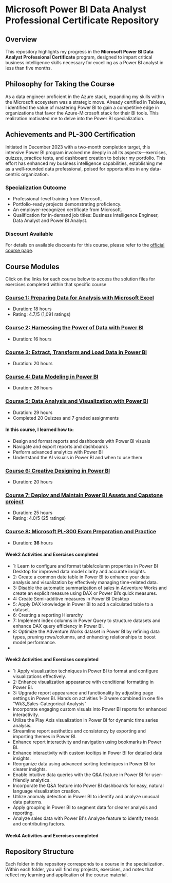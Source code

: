# Microsoft Power BI Data Analyst Professional Certificate Repository

## Overview
This repository highlights my progress in the **Microsoft Power BI Data Analyst Professional Certificate** program, designed to impart critical business intelligence skills necessary for excelling as a Power BI analyst in less than five months.

## Philosophy for Taking the Course
As a data engineer proficient in the Azure stack, expanding my skills within the Microsoft ecosystem was a strategic move. Already certified in Tableau, I identified the value of mastering Power BI to gain a competitive edge in organizations that favor the Azure-Microsoft stack for their BI tools. This realization motivated me to delve into the Power BI specialization.

## Achievements and PL-300 Certification
Initiated in December 2023 with a two-month completion target, this intensive Power BI program involved me deeply in all its aspects—exercises, quizzes, practice tests, and dashboard creation to bolster my portfolio. This effort has enhanced my business intelligence capabilities, establishing me as a well-rounded data professional, poised for opportunities in any data-centric organization.

### Specialization Outcome
- Professional-level training from Microsoft.
- Portfolio-ready projects demonstrating proficiency.
- An employer-recognized certificate from Microsoft.
- Qualification for in-demand job titles: Business Intelligence Engineer, Data Analyst and Power BI Analyst.

### Discount Available
For details on available discounts for this course, please refer to the [official course page](#).

## Course Modules
Click on the links for each course below to access the solution files for exercises completed within that specific course

### [Course 1: Preparing Data for Analysis with Microsoft Excel](/Course1)
- Duration: 18 hours
- Rating: 4.7/5 (1,091 ratings)

### [Course 2: Harnessing the Power of Data with Power BI](https://github.com/SQLicious/Microsoft-Power-BI-Data-Analyst-Professional-Certificate-Exercises/tree/main/2.%20Harnessing%20the%20Power%20of%20Data%20with%20Power%20BI)
- Duration: 16 hours


### [Course 3: Extract, Transform and Load Data in Power BI](https://github.com/SQLicious/Microsoft-Power-BI-Data-Analyst-Professional-Certificate-Exercises/tree/main/Extract%2C%20Transform%20and%20Load%20Data%20in%20Power%20BI)
- Duration: 20 hours


### [Course 4: Data Modeling in Power BI](https://github.com/SQLicious/Microsoft-Power-BI-Data-Analyst-Professional-Certificate-Exercises/tree/main/Data%20Modeling%20in%20Power%20BI)
- Duration: 26 hours


### [Course 5: Data Analysis and Visualization with Power BI](https://github.com/SQLicious/Microsoft-Power-BI-Data-Analyst-Professional-Certificate-Exercises/tree/main/5.%20Data%20Analysis%20and%20Visualization%20with%20Power%20BI)
- Duration: 29 hours
- Completed 20 Quizzes and 7 graded assignments
#### In this course, I learned how to:

- Design and format reports and dashboards with Power BI visuals
- Navigate and export reports and dashboards
- Perform advanced analytics with Power BI
- Undertstand the AI visuals in Power BI and when to use them



### [Course 6: Creative Designing in Power BI](https://github.com/SQLicious/Microsoft-Power-BI-Data-Analyst-Professional-Certificate-Exercises/tree/main/6.%20Creative%20Designing%20in%20Power%20BI)
- Duration: 20 hours


### [Course 7: Deploy and Maintain Power BI Assets and Capstone project](https://github.com/SQLicious/Microsoft-Power-BI-Data-Analyst-Professional-Certificate-Exercises/tree/main/7.%20Deploy%20and%20Maintain%20Power%20BI%20Assets%20and%20Capstone%20project)
- Duration: 25 hours
- Rating: 4.0/5 (25 ratings)

### [Course 8: Microsoft PL-300 Exam Preparation and Practice](https://github.com/SQLicious/Microsoft-Power-BI-Data-Analyst-Professional-Certificate-Exercises/tree/main/8.Microsoft%20PL-300%20Exam%20P%26P)
- Duration: **36** hours
#### Week2 Activities and Exercises completed
 - 1: Learn to configure and format table/column properties in Power BI Desktop for improved data model clarity and accurate insights.
 - 2: Create a common date table in Power BI to enhance your data analysis and visualization by effectively managing time-related data.
 - 3: Disable the automatic summarization of sales in Adventure Works and create an explicit measure using DAX or Power BI’s quick measures.
 - 4: Create Semi-additive measures in Power BI Desktop
 - 5: Apply DAX knowledge in Power BI to add a calculated table to a dataset.
 - 6: Creating a reporting Hierarchy
 - 7: Implement index columns in Power Query to structure datasets and enhance DAX query efficiency in Power BI.
 - 8: Optimize the Adventure Works dataset in Power BI by refining data types, pruning rows/columns, and enhancing relationships to boost model performance.
 - 
#### Week3 Activities and Exercises completed

- 1: Apply visualization techniques in Power BI to format and configure visualizations effectively.
- 2: Enhance visualization appearance with conditional formatting in Power BI.
- 3: Upgrade report appearance and functionality by adjusting page settings in Power BI.
  Hands on activities 1- 3 were combined in one file "Wk3_Sales-Categorical-Analysis"
- Incorporate engaging custom visuals into Power BI reports for enhanced interactivity.
- Utilize the Play Axis visualization in Power BI for dynamic time series analysis.
- Streamline report aesthetics and consistency by exporting and importing themes in Power BI.
- Enhance report interactivity and navigation using bookmarks in Power BI.
- Enhance interactivity with custom tooltips in Power BI for detailed data insights.
- Reorganize data using advanced sorting techniques in Power BI for clearer insights.
- Enable intuitive data queries with the Q&A feature in Power BI for user-friendly analytics.
- Incorporate the Q&A feature into Power BI dashboards for easy, natural language visualization creation.
- Utilize anomaly detection in Power BI to identify and analyze unusual data patterns.
- Apply grouping in Power BI to segment data for clearer analysis and reporting.
- Analyze sales data with Power BI's Analyze feature to identify trends and contributing factors.


#### Week4 Activities and Exercises completed




   

## Repository Structure
Each folder in this repository corresponds to a course in the specialization. Within each folder, you will find my projects, exercises, and notes that reflect my learning and application of the course material.
